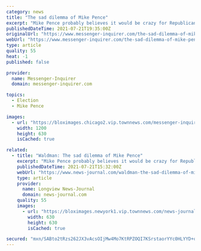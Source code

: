 ```yaml
---
category: news
title: "The sad dilemma of Mike Pence"
excerpt: "Mike Pence probably believes it would be crazy for Republicans to nominate anyone other than him for president in 2024."
publishedDateTime: 2021-07-21T19:35:00Z
originalUrl: "https://www.messenger-inquirer.com/the-sad-dilemma-of-mike-pence/article_1bfab39f-0088-58ca-ae04-b357afadd42d.html"
webUrl: "https://www.messenger-inquirer.com/the-sad-dilemma-of-mike-pence/article_1bfab39f-0088-58ca-ae04-b357afadd42d.html"
type: article
quality: 55
heat: -1
published: false

provider:
  name: Messenger-Inquirer
  domain: messenger-inquirer.com

topics:
  - Election
  - Mike Pence

images:
  - url: "https://bloximages.chicago2.vip.townnews.com/messenger-inquirer.com/content/tncms/custom/image/c52fb608-0a01-11e5-9c50-bbf37a41334d.jpg"
    width: 1200
    height: 630
    isCached: true

related:
  - title: "Waldman: The sad dilemma of Mike Pence"
    excerpt: "Mike Pence probably believes it would be crazy for Republicans to nominate anyone other than him for president in 2024."
    publishedDateTime: 2021-07-21T15:32:00Z
    webUrl: "https://www.news-journal.com/waldman-the-sad-dilemma-of-mike-pence/article_ed9fcd30-ea38-11eb-b753-f74b213e0939.html"
    type: article
    provider:
      name: Longview News-Journal
      domain: news-journal.com
    quality: 55
    images:
      - url: "https://bloximages.newyork1.vip.townnews.com/news-journal.com/content/tncms/assets/v3/editorial/6/14/6147eb80-f1ee-11ea-b25d-5b317f2cacac/5f57adf7c7261.image.jpg?resize=630%2C630"
        width: 630
        height: 630
        isCached: true

secured: "mxn/SABto2tRzs262JX3vAcsOIjMw4Mo7KtRPZOQI7KSrstaorYYc0HLYYD+qa5QAlYNNFfBOYGuawh6sZbhZj1g+IoJb7gcfTt63apsmGFsshIx5704D45bwU3IWsqSjI5h8AvLwRd85bz5fzHJU/H3KZi4B0AG8AOwRA1DM+sFj1Fj1+2YrTPnVLmoXaMAfLctorxK8vQnDo+9+UNoFm+O+2WfsWwfEJqvekefmRsShr/LPLkgzx8wBxxdkAC9d3fWd3fzRvxjlbO2YJ/UHWSs5JKSoVa6DwcgeUBRQTCWBfIU6p+aV3zP2r3Ie/PuEA/MAO0YPgq9+a3yhpYfFcb/WJ7IqKzq02ENSSui5Ww=;qPzJvfNFCw6S0oOTnKEHuw=="
---
```


